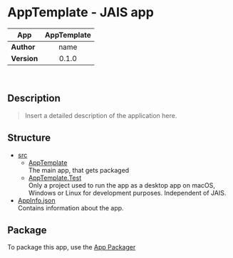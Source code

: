# AppTemplate - JAIS app

| App           | AppTemplate   |
| ------------- |:-------------:|
| **Author**    | name          |
| **Version**   | 0.1.0         |

<br />

## Description

>  Insert a detailed description of the application here.

## Structure

 * [src](./src)
   * [AppTemplate](./src/AppTemplate)
   <br />The main app, that gets packaged
   * [AppTemplate.Test](./src/AppTemplate.Test)
   <br />Only a project used to run the app as a desktop app on macOS, Windows or Linux for development purposes. Independent of JAIS.
 * [AppInfo.json](./AppInfo.json)
 <br />Contains information about the app.

## Package

To package this app, use the [App Packager](https://github.com/carsten-computer-club/JaisAppPackager)